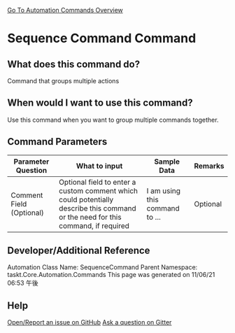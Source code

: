 <!--TITLE: Sequence Command Command -->
<!-- SUBTITLE: a command in the Misc Commands group. -->
[Go To Automation Commands Overview](/automation-commands.md)


# Sequence Command Command


## What does this command do?
Command that groups multiple actions


## When would I want to use this command?
Use this command when you want to group multiple commands together.


## Command Parameters
| Parameter Question   	| What to input  	|  Sample Data 	| Remarks  	|
| ---                    | ---               | ---           | ---       |
|Comment Field (Optional)|Optional field to enter a custom comment which could potentially describe this command or the need for this command, if required|I am using this command to ...|Optional|




## Developer/Additional Reference
Automation Class Name: SequenceCommand
Parent Namespace: taskt.Core.Automation.Commands
This page was generated on 11/06/21 06:53 午後


## Help
[Open/Report an issue on GitHub](https://github.com/saucepleez/taskt/issues/new)
[Ask a question on Gitter](https://gitter.im/taskt-rpa/Lobby)
